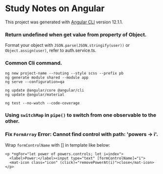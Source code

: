 # Study Notes on Angular

This project was generated with [Angular CLI](https://github.com/angular/angular-cli) version 12.1.1.

### Return undefined when get value from property of Object.

Format your object with `JSON.parse(JSON.stringify(user))` or `Object.assign(user)`, refer to auth.service.ts.

### Common Cli command.

```
ng new project-name --routing --style scss --prefix pb
ng generate module shared --module app
ng serve --configuration=qa

ng update @angular/core @angular/cli
ng update @angular/material

ng test --no-watch --code-coverage
```

### Using `switchMap` in `pipe()` to switch from one observable to the other.


### Fix `FormArray` Error: Cannot find control with path: 'powers -> i'.

Wrap `formControlName` with [] in template like below:

```
<p *ngFor="let power of powers.controls; let i=index">
  <label>Power:</label><input type="text" [formControlName]="i">
  <mat-icon class="icon" (click)="removePowerAt(i)">close</mat-icon>
</p>
```


